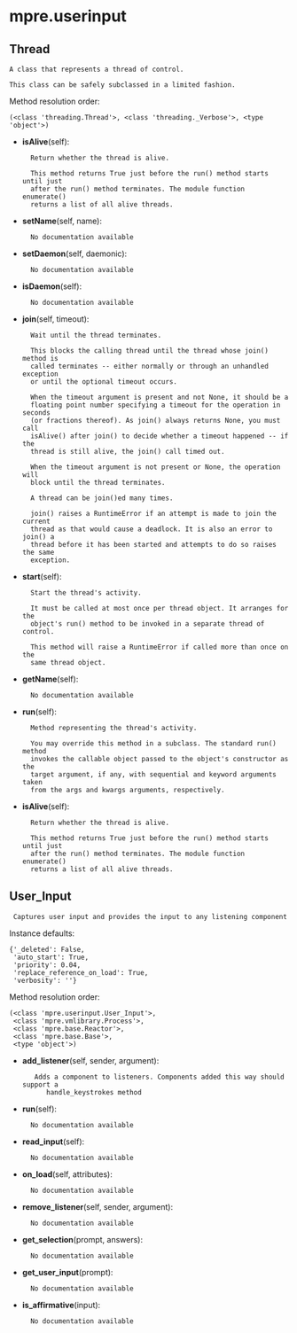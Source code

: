 mpre.userinput
==============



Thread
--------------

	A class that represents a thread of control.

    This class can be safely subclassed in a limited fashion.

    


Method resolution order: 

	(<class 'threading.Thread'>, <class 'threading._Verbose'>, <type 'object'>)

- **isAlive**(self):

		Return whether the thread is alive.

        This method returns True just before the run() method starts until just
        after the run() method terminates. The module function enumerate()
        returns a list of all alive threads.

        


- **setName**(self, name):

		No documentation available


- **setDaemon**(self, daemonic):

		No documentation available


- **isDaemon**(self):

		No documentation available


- **join**(self, timeout):

		Wait until the thread terminates.

        This blocks the calling thread until the thread whose join() method is
        called terminates -- either normally or through an unhandled exception
        or until the optional timeout occurs.

        When the timeout argument is present and not None, it should be a
        floating point number specifying a timeout for the operation in seconds
        (or fractions thereof). As join() always returns None, you must call
        isAlive() after join() to decide whether a timeout happened -- if the
        thread is still alive, the join() call timed out.

        When the timeout argument is not present or None, the operation will
        block until the thread terminates.

        A thread can be join()ed many times.

        join() raises a RuntimeError if an attempt is made to join the current
        thread as that would cause a deadlock. It is also an error to join() a
        thread before it has been started and attempts to do so raises the same
        exception.

        


- **start**(self):

		Start the thread's activity.

        It must be called at most once per thread object. It arranges for the
        object's run() method to be invoked in a separate thread of control.

        This method will raise a RuntimeError if called more than once on the
        same thread object.

        


- **getName**(self):

		No documentation available


- **run**(self):

		Method representing the thread's activity.

        You may override this method in a subclass. The standard run() method
        invokes the callable object passed to the object's constructor as the
        target argument, if any, with sequential and keyword arguments taken
        from the args and kwargs arguments, respectively.

        


- **isAlive**(self):

		Return whether the thread is alive.

        This method returns True just before the run() method starts until just
        after the run() method terminates. The module function enumerate()
        returns a list of all alive threads.

        


User_Input
--------------

	 Captures user input and provides the input to any listening component


Instance defaults: 

	{'_deleted': False,
	 'auto_start': True,
	 'priority': 0.04,
	 'replace_reference_on_load': True,
	 'verbosity': ''}

Method resolution order: 

	(<class 'mpre.userinput.User_Input'>,
	 <class 'mpre.vmlibrary.Process'>,
	 <class 'mpre.base.Reactor'>,
	 <class 'mpre.base.Base'>,
	 <type 'object'>)

- **add_listener**(self, sender, argument):

		 Adds a component to listeners. Components added this way should support a    
            handle_keystrokes method


- **run**(self):

		No documentation available


- **read_input**(self):

		No documentation available


- **on_load**(self, attributes):

		No documentation available


- **remove_listener**(self, sender, argument):

		No documentation available


- **get_selection**(prompt, answers):

		No documentation available


- **get_user_input**(prompt):

		No documentation available


- **is_affirmative**(input):

		No documentation available
